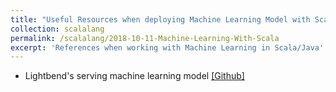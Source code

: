 ```yaml
---
title: "Useful Resources when deploying Machine Learning Model with Scala/Java"
collection: scalalang
permalink: /scalalang/2018-10-11-Machine-Learning-With-Scala
excerpt: 'References when working with Machine Learning in Scala/Java'
---
```


* Lightbend's serving machine learning model [[Github]](https://github.com/typesafehub/fdp-modelserver)